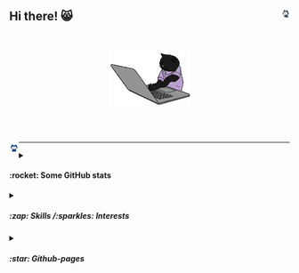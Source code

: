 ## Hi there! 😸 <img height="3%" width="3%" align="right" src="https://github.com/esettes/esettes/blob/main/src/gh-px.gif" />


<br>

<p align="center">
	<img height="100" src="https://github.com/esettes/esettes/blob/main/src/typing-kitty.gif" /> 
</p>

<br><br>

<img height="3.4%" width="3.4%" align="left" src="https://github.com/esettes/esettes/blob/main/src/mona-whisper.gif" />

* * *

<details>

<summary><h4>:rocket:  Some GitHub stats </h4></summary>
<p align="center">
	<img align="center" height="140" src="https://github.com/esettes/esettes/blob/main/src/pagespeed-stats.svg"/>
	<div align="center">
		<img align="center" height="160" src="https://github-readme-stats.vercel.app/api/top-langs/?username=esettes&langs_count=8&include_repo=FDF_42&exclude_repo=lights_and_materials-threejs-,mandelbrot,unity_URP_shader-graph_pract&layout=compact&no-frame=true&hide=GLSL,HLSL,Mathematica&theme=tokyonight" />
		<img align="center" height="160" src="https://github-profile-trophy.vercel.app/?username=esettes&rank=SSS,SS,S,AAA,AA,A,B,C,SECRET&no-frame=true&column=3&margin-w=5&margin-h=5&theme=tokyonight"/>
	</div>	
</p>
</details>


<details>
<summary><h5>:zap:  Skills /:sparkles: Interests</h5></summary>

<br>

<div>
	<code><img title="GNU tools" height="25" src="https://github.com/esettes/esettes/blob/main/src/gnu.svg" /></code>
	<code><img title="Git" height="25" src="https://github.com/esettes/esettes/blob/main/src/git.svg" /></code>
  <code><img title="Python" height="25" src="https://github.com/esettes/esettes/blob/main/src/python.svg" /></code>
	<code><img title="JavaScript" height="25" src="https://user-images.githubusercontent.com/25181517/117447155-6a868a00-af3d-11eb-9cfe-245df15c9f3f.png" /></code>
	<code><img title="TypeScript" height="25" src="https://github.com/esettes/esettes/blob/main/src/typescript-icon.svg" /></code>
	<code><img title="C" height="25" src="https://github.com/esettes/esettes/blob/main/src/c.png" /></code>
	<code><img title="C#" height="25" src="https://user-images.githubusercontent.com/25181517/121405384-444d7300-c95d-11eb-959f-913020d3bf90.png" /></code>
	<code><img title="Unity" height="25" src="https://github.com/esettes/esettes/blob/main/src/unity.svg" /></code>
	<code><img title="HTML" height="30" src="https://github.com/esettes/esettes/blob/main/src/html-5.svg" /></code>
	<code><img title="bash" height="25" src="https://github.com/esettes/esettes/blob/main/src/bash-icon.svg" /></code>
</div>

* * *


<div align="bottom">
	<code><img title="ThreeJS" height="25" src="https://github.com/esettes/esettes/blob/main/src/threejs.svg" /></code>
	<code><img title="npm" height="30" src="https://user-images.githubusercontent.com/25181517/121401671-49102800-c959-11eb-9f6f-74d49a5e1774.png" /></code>
	<code><img title="WebGL" height="20" src="https://github.com/esettes/esettes/blob/main/src/WebGL_Logo.svg.png" /></code>
	<code><img title="OpenGL" height="20" src="https://github.com/esettes/esettes/blob/main/src/opengl.svg" /></code>
<code><img title="Docker" height="20" src="https://github.com/esettes/esettes/blob/main/src/docker.svg" /></code>
	<code><img title="WebPack" height="25" src="https://github.com/esettes/esettes/blob/main/src/webpack.svg" /></code>
	<code><img title="C++" height="25" src="https://github.com/esettes/esettes/blob/main/src/c-plusplus.svg" /></code>
</div>
</details>

<details>
<summary><h5>:star: Github-pages</h5></summary>

<br>

- [ThreeJS with Typescript](https://esettes.github.io/webpack-threejs-pract/dist/client/) - _Some cubes dancing in the air._

</details>


<!--

- 🔭 I’m currently working on ...
- 🌱 I’m currently learning ...
- 👯 I’m looking to collaborate on ...
- 🤔 I’m looking for help with ...
- 💬 Ask me about ...
- 📫 How to reach me: ...
- 😄 Pronouns: ...
- ⚡ Fun fact: ...
-->
